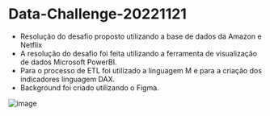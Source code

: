 # Data-Challenge-20221121
- Resolução do desafio proposto utilizando a base de dados da Amazon e Netflix
- A resolução do desafio foi feita utilizando a ferramenta de visualização de dados Microsoft PowerBI.
- Para o processo de ETL foi utilizado a linguagem M e para a criação dos indicadores linguagem DAX.
- Background foi criado utilizando o Figma.

![image](https://user-images.githubusercontent.com/126030119/220490796-245f3c7b-908b-492c-9577-331af356bd27.png)

